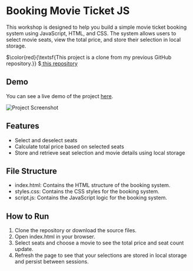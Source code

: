 # Booking Movie Ticket JS
  This workshop is designed to help you build a simple movie ticket booking system using JavaScript, HTML, and CSS. The system allows users to select movie seats, view the total price, and store their selection in local storage.

$\color{red}{\textsf{This project is a clone from my previous GitHub repository.}} $<a href="https://github.com/PharadolBrown/PortfolioJavascript/tree/main/BookingMovieTicket" traget="_blank">  this repository</a>

## Demo
You can see a live demo of the project [here](https://pharadol.github.io/booking-movie-ticket/).

![Project Screenshot](https://img5.pic.in.th/file/secure-sv1/BookingMovieTicket.png)

## Features
- Select and deselect seats
- Calculate total price based on selected seats
- Store and retrieve seat selection and movie details using local storage

## File Structure
- index.html: Contains the HTML structure of the booking system.
- styles.css: Contains the CSS styles for the booking system.
- script.js: Contains the JavaScript logic for the booking system.

## How to Run
1. Clone the repository or download the source files.
2. Open index.html in your browser.
3. Select seats and choose a movie to see the total price and seat count update.
4. Refresh the page to see that your selections are stored in local storage and persist between sessions.
